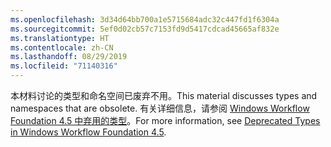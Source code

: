 ```yaml
---
ms.openlocfilehash: 3d34d64bb700a1e5715684adc32c447fd1f6304a
ms.sourcegitcommit: 5ef0d02cb57c7153fd9d5417cdcad45665af832e
ms.translationtype: HT
ms.contentlocale: zh-CN
ms.lasthandoff: 08/29/2019
ms.locfileid: "71140316"
---
```

<span data-ttu-id="20d63-101">本材料讨论的类型和命名空间已废弃不用。</span><span class="sxs-lookup"><span data-stu-id="20d63-101">This material discusses types and namespaces that are obsolete.</span></span> <span data-ttu-id="20d63-102">有关详细信息，请参阅 [Windows Workflow Foundation 4.5 中弃用的类型](https://aka.ms/wfdeprecatedtypes)。</span><span class="sxs-lookup"><span data-stu-id="20d63-102">For more information, see [Deprecated Types in Windows Workflow Foundation 4.5](https://aka.ms/wfdeprecatedtypes).</span></span>